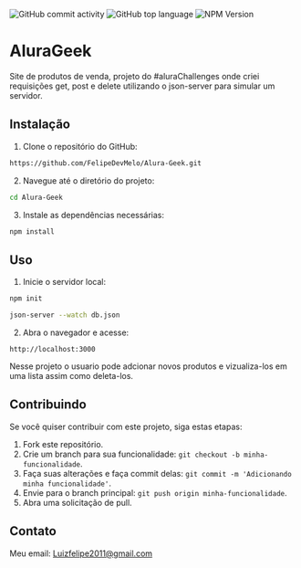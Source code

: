 ![GitHub commit activity](https://img.shields.io/github/commit-activity/t/FelipeDevMelo/Alura-Geek)
![GitHub top language](https://img.shields.io/github/languages/top/FelipeDevMelo/Alura-Geek)
![NPM Version](https://img.shields.io/npm/v/json-server)


# AluraGeek

Site de produtos de venda, projeto do #aluraChallenges onde criei requisições get, post e delete utilizando o json-server para simular um servidor.
## Instalação

1. Clone o repositório do GitHub:

```bash
https://github.com/FelipeDevMelo/Alura-Geek.git
```

2. Navegue até o diretório do projeto:

```bash
cd Alura-Geek
```

3. Instale as dependências necessárias:

```bash
npm install
```

## Uso

1. Inicie o servidor local:

```bash
npm init
```

```bash
json-server --watch db.json
```

2. Abra o navegador e acesse:

```
http://localhost:3000
```

Nesse projeto o usuario pode adcionar novos produtos e vizualiza-los em uma lista assim como deleta-los.

## Contribuindo

Se você quiser contribuir com este projeto, siga estas etapas:

1. Fork este repositório.
2. Crie um branch para sua funcionalidade: `git checkout -b minha-funcionalidade`.
3. Faça suas alterações e faça commit delas: `git commit -m 'Adicionando minha funcionalidade'`.
4. Envie para o branch principal: `git push origin minha-funcionalidade`.
5. Abra uma solicitação de pull.



## Contato
Meu email: Luizfelipe2011@gmail.com

```

